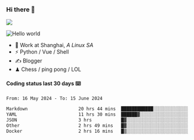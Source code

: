 ### Hi there 👋
![](https://komarev.com/ghpvc/?username=Xuhandsome)


<img src="https://github-readme-stats.vercel.app/api?username=XuHandsome&show_icons=true&theme=merko" alt="Hello world">

<br/>

- 🍻  Work at Shanghai, _A Linux SA_
- ⚡  Python / Vue / Shell
- ✍️  Blogger
- ♟  Chess / ping pong / LOL

#### Coding status last 30 days ⌨️

<!--START_SECTION:waka-->

```txt
From: 16 May 2024 - To: 15 June 2024

Markdown                   20 hrs 44 mins  ████████████░░░░░░░░░░░░░   48.07 %
YAML                       11 hrs 30 mins  ██████▓░░░░░░░░░░░░░░░░░░   26.66 %
JSON                       3 hrs           █▓░░░░░░░░░░░░░░░░░░░░░░░   06.96 %
Other                      2 hrs 49 mins   █▓░░░░░░░░░░░░░░░░░░░░░░░   06.56 %
Docker                     2 hrs 16 mins   █▒░░░░░░░░░░░░░░░░░░░░░░░   05.28 %
```

<!--END_SECTION:waka-->
